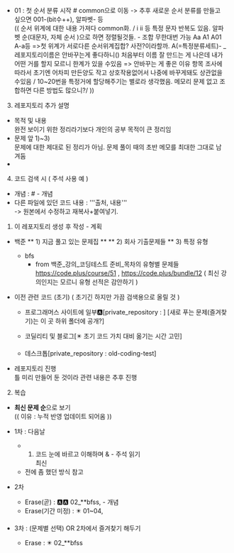 - 01 : 첫 순서 분류 시작  # common으로 이동
  -> 추후 새로운 순서 분류를 만들고 싶으면 001-(bit수++), 알파벳- 등  
  (( 순서 위계에 대한 내용 가져다 common화. / i ii 등 특정  문자 반복도 있음. 알파벳 순(대문자, 자체 순서 )으로 하면 정렬될것들. - 조합 무한대번 가능 Aa A1 A01 A-a등  =>첫 위계가 서로다른 순서위계집합? 사전?이라할까. A(=특정분류세트)-  _레포지토리이름은 안바꾸는게 좋다하니() 처음부터 이름 잘 만드는 게 나은데 내가 어떤 거를 할지 모르니 한계가 있을 수있음 => 안바꾸는 게 좋은 이유 항목 조사에 따라서 초기엔 어차피 만든양도 작고 상호작용없어서 나중에 바꾸게돼도 상관없을수있음 / 10~20번을 특정거에 할당해주기는 별로라 생각했음. 메모리 문제 없고 조합하면 다른 방법도 많으니?/ ))
  
3. 레포지토리 추가 설명
  + 목적 및 내용  
    완전 보이기 위한 정리라기보다 개인의 공부 목적이 큰 정리임
  + 문제 앞 1)~3)  
    문제에 대한 제대로 된 정리가 아님. 문제 풀이 때의 초반 메모를 최대한 그대로 남겨둠
  +

4. 코드 검색 시 ( 주석 사용 예 )
  + 개념 : # - 개념
  + 다른 파일에 있던 코드 내용 : '''출처, 내용'''  
    -> 원본에서 수정하고 재복사+붙여넣기.



1. 이 레포지토리 생성 후 작성 - 계획
  + 백준 
    ** 1) 지금 풀고 있는 문제집 **
    ** 2) 회사 기출문제들 **
    3) 특정 유형
      - bfs 
        + from 백준_강의_코딩테스트 준비_목차의 유형별 문제들 https://code.plus/course/51 , https://code.plus/bundle/12 ( 최신 강의인지는 모르니 유형 선적은 감안하기 )

  + 이전 관련 코드 (초기) ( 초기긴 하지만 가끔  검색용으로 올릴 것 ) 
    - 프로그래머스 사이트에 일부🅰️[private_repository : ] [새로 푸는 문제(즐겨찾기)는 이 곳 하위 폴더에 공개?]  

    - 코딜리티 및 블로그[✴️ 초기 코드 가치 대비 옮기는 시간 고민]
    - 데스크톱[private_repository : old-coding-test]

  + 레포지토리 진행  
    틀 미리 만들어 둔 것이라 관련 내용은 추후 진행  


2. 복습
  +  **최신 문제 순**으로 보기   
    (( 이유 : 누적 반영 업데이트 되어옴 ))
  + 1차 : 다음날
    - 1) 코드 눈에 바르고 이해하며 & - 주석 읽기  
      최신 
    - 전에 좀 했던 방식 참고

  + 2차
    - Erase(곧) : 🅰️🅰️ 02_**bfss, - 개념
    - Erase(기간 미정) : ✴️ 01~04,  

  + 3차 : (문제별 선택) OR 2차에서 즐겨찾기 해두기
    - Erase : ✴️ 02_**bfss
